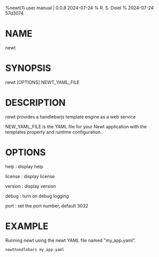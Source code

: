 %newt(1) user manual | 0.0.8 2024-07-24
% R. S. Doiel
% 2024-07-24 57d3074

# NAME

newt

# SYNOPSIS

newt [OPTIONS] NEWT_YAML_FILE

# DESCRIPTION

newt provides a handlebarjs template engine as a web service

NEW_YAML_FILE is the YAML file for your Newt application with the templates
property and runtime configuration.

# OPTIONS


help
: display help

license
: display license

version
: display version

debug
: turn on debug logging

port
: set the port number, default 3032


# EXAMPLE

Running newt using the newt YAML file named "my_app.yaml".

~~~shell
newthandlebars my_app.yaml
~~~


